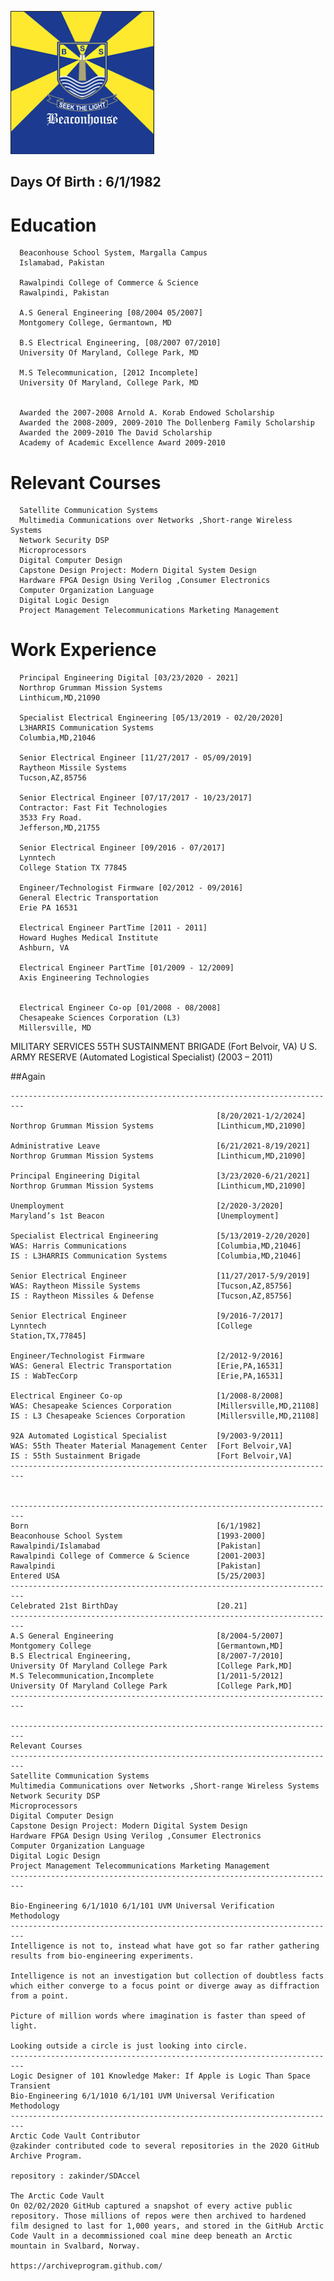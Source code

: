 ![BeaconHouse](https://github.com/zakinder/Resume/blob/main/BeaconHouseSchoolSystem.PNG "BeaconHouse")

## Days Of Birth : 6/1/1982

# Education

      Beaconhouse School System, Margalla Campus 
      Islamabad, Pakistan
      
      Rawalpindi College of Commerce & Science
      Rawalpindi, Pakistan
      
      A.S General Engineering [08/2004 05/2007]
      Montgomery College, Germantown, MD
      
      B.S Electrical Engineering, [08/2007 07/2010]
      University Of Maryland, College Park, MD
      
      M.S Telecommunication, [2012 Incomplete]
      University Of Maryland, College Park, MD


      Awarded the 2007-2008 Arnold A. Korab Endowed Scholarship
      Awarded the 2008-2009, 2009-2010 The Dollenberg Family Scholarship
      Awarded the 2009-2010 The David Scholarship
      Academy of Academic Excellence Award 2009-2010

# Relevant Courses

      Satellite Communication Systems
      Multimedia Communications over Networks ,Short-range Wireless Systems
      Network Security DSP
      Microprocessors
      Digital Computer Design
      Capstone Design Project: Modern Digital System Design
      Hardware FPGA Design Using Verilog ,Consumer Electronics
      Computer Organization Language
      Digital Logic Design
      Project Management Telecommunications Marketing Management


# Work Experience


      Principal Engineering Digital [03/23/2020 - 2021]
      Northrop Grumman Mission Systems
      Linthicum,MD,21090

      Specialist Electrical Engineering [05/13/2019 - 02/20/2020]
      L3HARRIS Communication Systems
      Columbia,MD,21046
      
      Senior Electrical Engineer [11/27/2017 - 05/09/2019]
      Raytheon Missile Systems
      Tucson,AZ,85756
      
      Senior Electrical Engineer [07/17/2017 - 10/23/2017]
      Contractor: Fast Fit Technologies
      3533 Fry Road.
      Jefferson,MD,21755
      
      Senior Electrical Engineer [09/2016 - 07/2017]
      Lynntech
      College Station TX 77845
      
      Engineer/Technologist Firmware [02/2012 - 09/2016]
      General Electric Transportation
      Erie PA 16531
      
      Electrical Engineer PartTime [2011 - 2011]
      Howard Hughes Medical Institute
      Ashburn, VA
      
      Electrical Engineer PartTime [01/2009 - 12/2009]
      Axis Engineering Technologies

      
      Electrical Engineer Co-op [01/2008 - 08/2008]
      Chesapeake Sciences Corporation (L3)
      Millersville, MD

      
MILITARY SERVICES 55TH SUSTAINMENT BRIGADE (Fort Belvoir, VA) 
U S. ARMY RESERVE (Automated Logistical Specialist) (2003 – 2011)


##Again

    -------------------------------------------------------------------------
                                                  [8/20/2021-1/2/2024]
    Northrop Grumman Mission Systems              [Linthicum,MD,21090]

    Administrative Leave                          [6/21/2021-8/19/2021]
    Northrop Grumman Mission Systems              [Linthicum,MD,21090]

    Principal Engineering Digital                 [3/23/2020-6/21/2021]
    Northrop Grumman Mission Systems              [Linthicum,MD,21090]

    Unemployment                                  [2/2020-3/2020]
    Maryland’s 1st Beacon                         [Unemployment]

    Specialist Electrical Engineering             [5/13/2019-2/20/2020]
    WAS: Harris Communications                    [Columbia,MD,21046]
    IS : L3HARRIS Communication Systems           [Columbia,MD,21046]

    Senior Electrical Engineer                    [11/27/2017-5/9/2019]
    WAS: Raytheon Missile Systems                 [Tucson,AZ,85756]
    IS : Raytheon Missiles & Defense              [Tucson,AZ,85756]

    Senior Electrical Engineer                    [9/2016-7/2017]
    Lynntech                                      [College Station,TX,77845]

    Engineer/Technologist Firmware                [2/2012-9/2016]
    WAS: General Electric Transportation          [Erie,PA,16531]
    IS : WabTecCorp                               [Erie,PA,16531]

    Electrical Engineer Co-op                     [1/2008-8/2008]
    WAS: Chesapeake Sciences Corporation          [Millersville,MD,21108]
    IS : L3 Chesapeake Sciences Corporation       [Millersville,MD,21108]

    92A Automated Logistical Specialist           [9/2003-9/2011]
    WAS: 55th Theater Material Management Center  [Fort Belvoir,VA]
    IS : 55th Sustainment Brigade                 [Fort Belvoir,VA]
    -------------------------------------------------------------------------


    -------------------------------------------------------------------------
    Born                                          [6/1/1982]
    Beaconhouse School System                     [1993-2000]
    Rawalpindi/Islamabad                          [Pakistan]
    Rawalpindi College of Commerce & Science      [2001-2003]
    Rawalpindi                                    [Pakistan]
    Entered USA                                   [5/25/2003]
    -------------------------------------------------------------------------
    Celebrated 21st BirthDay                      [20.21]
    -------------------------------------------------------------------------
    A.S General Engineering                       [8/2004-5/2007]
    Montgomery College                            [Germantown,MD] 
    B.S Electrical Engineering,                   [8/2007-7/2010]
    University Of Maryland College Park           [College Park,MD]
    M.S Telecommunication,Incomplete              [1/2011-5/2012]
    University Of Maryland College Park           [College Park,MD]
    -------------------------------------------------------------------------

    -------------------------------------------------------------------------
    Relevant Courses
    -------------------------------------------------------------------------
    Satellite Communication Systems
    Multimedia Communications over Networks ,Short-range Wireless Systems
    Network Security DSP
    Microprocessors
    Digital Computer Design
    Capstone Design Project: Modern Digital System Design
    Hardware FPGA Design Using Verilog ,Consumer Electronics
    Computer Organization Language
    Digital Logic Design
    Project Management Telecommunications Marketing Management
    -------------------------------------------------------------------------

    Bio-Engineering 6/1/1010 6/1/101 UVM Universal Verification Methodology
    -------------------------------------------------------------------------
    Intelligence is not to, instead what have got so far rather gathering results from bio-engineering experiments.

    Intelligence is not an investigation but collection of doubtless facts which either converge to a focus point or diverge away as diffraction from a point.

    Picture of million words where imagination is faster than speed of light.

    Looking outside a circle is just looking into circle.
    -------------------------------------------------------------------------
    Logic Designer of 101 Knowledge Maker: If Apple is Logic Than Space Transient
    Bio-Engineering 6/1/1010 6/1/101 UVM Universal Verification Methodology 
    -------------------------------------------------------------------------
    Arctic Code Vault Contributor
    @zakinder contributed code to several repositories in the 2020 GitHub Archive Program.
    
    repository : zakinder/SDAccel
    
    The Arctic Code Vault
    On 02/02/2020 GitHub captured a snapshot of every active public repository. Those millions of repos were then archived to hardened film designed to last for 1,000 years, and stored in the GitHub Arctic Code Vault in a decommissioned coal mine deep beneath an Arctic mountain in Svalbard, Norway.
    
    https://archiveprogram.github.com/
